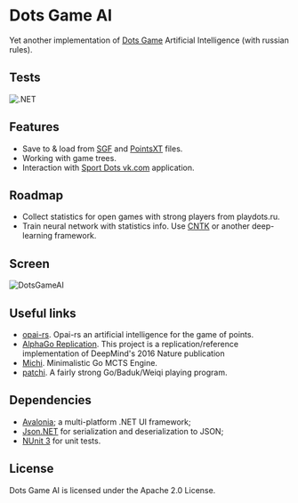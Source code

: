 # Dots Game AI

Yet another implementation of [Dots Game](https://en.wikipedia.org/wiki/Dots_(game))
Artificial Intelligence (with russian rules).

## Tests

![.NET](https://github.com/KvanTTT/Dots-Game-AI/workflows/.NET/badge.svg)

## Features

* Save to & load from [SGF](https://en.wikipedia.org/wiki/Smart_Game_Format)
  and [PointsXT](http://pointsgame.net/site/pointsxt) files.
* Working with game trees.
* Interaction with [Sport Dots vk.com](https://vk.com/app4214777_1194928) application.

## Roadmap

* Collect statistics for open games with strong players from playdots.ru.
* Train neural network with statistics info. Use [CNTK](https://github.com/Microsoft/CNTK)
  or another deep-learning framework.

## Screen

![DotsGameAI](https://habrastorage.org/files/b19/3b5/5d7/b193b55d722d414985b7c3450bac214a.png)

## Useful links

* [opai-rs](https://github.com/kurnevsky/opai-rs). Opai-rs an artificial intelligence for the game of points.
* [AlphaGo Replication](https://github.com/Rochester-NRT/AlphaGo). This project is a replication/reference implementation of DeepMind's 2016 Nature publication
* [Michi](https://github.com/pasky/michi). Minimalistic Go MCTS Engine.
* [patchi](https://github.com/pasky/pachi). A fairly strong Go/Baduk/Weiqi playing program.

## Dependencies

* [Avalonia](https://github.com/AvaloniaUI/Avalonia); a multi-platform .NET UI framework;
* [Json.NET](http://www.newtonsoft.com/json) for serialization and deserialization to JSON;
* [NUnit 3](http://www.nunit.org/) for unit tests.

## License

Dots Game AI is licensed under the Apache 2.0 License.
